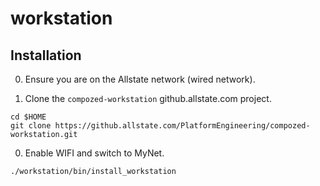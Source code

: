 # workstation

## Installation

0. Ensure you are on the Allstate network (wired network).

0. Clone the `compozed-workstation` github.allstate.com project.

  ```
  cd $HOME
  git clone https://github.allstate.com/PlatformEngineering/compozed-workstation.git  
  ```

0. Enable WIFI and switch to MyNet.

  ```
  ./workstation/bin/install_workstation
  ```


